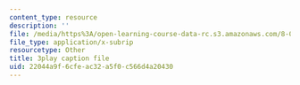 ```yaml
---
content_type: resource
description: ''
file: /media/https%3A/open-learning-course-data-rc.s3.amazonaws.com/8-04-quantum-physics-i-spring-2016/22044a9f6cfeac32a5f0c566d4a20430_kiuwtaprFjk.srt
file_type: application/x-subrip
resourcetype: Other
title: 3play caption file
uid: 22044a9f-6cfe-ac32-a5f0-c566d4a20430
---
```

